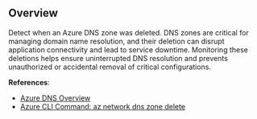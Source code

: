 ## Overview

Detect when an Azure DNS zone was deleted. DNS zones are critical for managing domain name resolution, and their deletion can disrupt application connectivity and lead to service downtime. Monitoring these deletions helps ensure uninterrupted DNS resolution and prevents unauthorized or accidental removal of critical configurations.

**References**:
- [Azure DNS Overview](https://learn.microsoft.com/en-us/azure/dns/dns-overview)
- [Azure CLI Command: az network dns zone delete](https://learn.microsoft.com/en-us/cli/azure/network/dns/zone?view=azure-cli-latest#az-network-dns-zone-delete)
